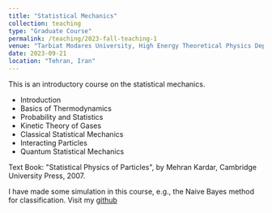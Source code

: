 ```yaml
---
title: "Statistical Mechanics"
collection: teaching
type: "Graduate Course"
permalink: /teaching/2023-fall-teaching-1
venue: "Tarbiat Modares University, High Energy Theoretical Physics Department"
date: 2023-09-21
location: "Tehran, Iran"
---
```


This is an introductory course on the statistical mechanics. 

- Introduction
- Basics of Thermodynamics
- Probability and Statistics
- Kinetic Theory of Gases
- Classical Statistical Mechanics
- Interacting Particles
- Quantum Statistical Mechanics

Text Book: "Statistical Physics of Particles", by Mehran Kardar, Cambridge University Press, 2007.

I have made some simulation in this course, e.g., the Naive Bayes method for classification. Visit my [github](https://github.com/ShahrokhParvizi/Naive-Bayes/blob/main/naive-bayes.ipynb)